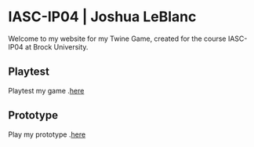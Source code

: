 # IASC-IP04 | Joshua LeBlanc

Welcome to my website for my Twine Game, created for the course IASC-IP04 at Brock University.

## Playtest

Playtest my game .[here]()

## Prototype

Play my prototype .[here](prototypes/TwineGamePrototype.html)
